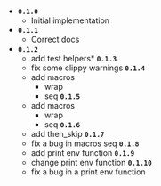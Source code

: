 * **`0.1.0`**
    * Initial implementation 
* **`0.1.1`**
  * Correct docs
* **`0.1.2`**
  * add test helpers* 
**`0.1.3`**
  * fix some clippy warnings
**`0.1.4`**
  * add macros 
    * wrap
    * seq
**`0.1.5`**
  * add macros 
    * wrap
    * seq
**`0.1.6`**
  * add then_skip
**`0.1.7`**
  * fix a bug in macros seq
**`0.1.8`**
  * add print env function
**`0.1.9`**
  * change print env function
**`0.1.10`**
  * fix a bug  in a print env function
 